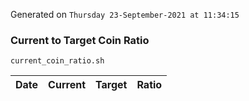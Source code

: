 Generated on `Thursday 23-September-2021 at 11:34:15`

### Current to Target Coin Ratio
`current_coin_ratio.sh`

Date|Current|Target|Ratio
---|---|---|---
